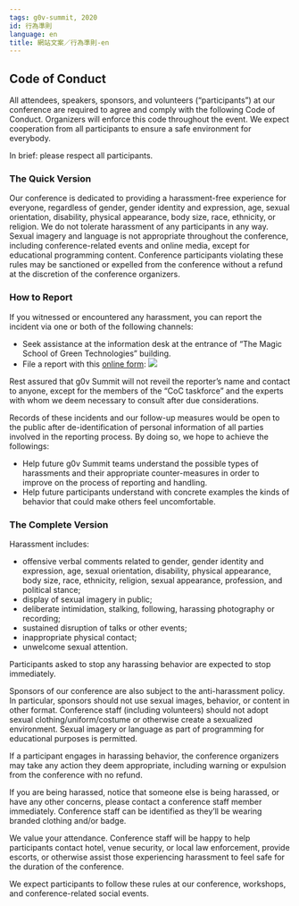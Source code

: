```yaml
---
tags: g0v-summit, 2020
id: 行為準則
language: en
title: 網站文案／行為準則-en
---
```


## Code of Conduct

All attendees, speakers, sponsors, and volunteers (“participants”) at our conference are required to agree and comply with the following Code of Conduct. Organizers will enforce this code throughout the event. We expect cooperation from all participants to ensure a safe environment for everybody.

In brief: please respect all participants.

### The Quick Version
Our conference is dedicated to providing a harassment-free experience for everyone, regardless of gender, gender identity and expression, age, sexual orientation, disability, physical appearance, body size, race, ethnicity, or religion. We do not tolerate harassment of any participants in any way. Sexual imagery and language is not appropriate throughout the conference, including conference-related events and online media, except for educational programming content. Conference participants violating these rules may be sanctioned or expelled from the conference without a refund at the discretion of the conference organizers.

### How to Report
If you witnessed or encountered any harassment, you can report the incident via one or both of the following channels:
- Seek assistance at the information desk at the entrance of “The Magic School of Green Technologies” building.
- File a report with this [online form](https://docs.google.com/forms/d/e/1FAIpQLSdK8N0kXpLhMfmjiNz-uzuzpnAVX6QI4-ubu1NkX9bG7bNZ4g/viewform):
![](https://s3-ap-northeast-1.amazonaws.com/g0v-hackmd-images/uploads/upload_6fd9c157c06e02886b52dae4037a9f2b.png)

Rest assured that g0v Summit will not reveil the reporter’s name and contact to anyone, except for the members of the “CoC taskforce” and the experts with whom we deem necessary to consult after due considerations.

Records of these incidents and our follow-up measures would be open to the public after de-identification of personal information of all parties involved in the reporting process. By doing so, we hope to achieve the followings:

- Help future g0v Summit teams understand the possible types of harassments and their appropriate counter-measures in order to improve on the process of reporting and handling.
- Help future participants understand with concrete examples the kinds of behavior that could make others feel uncomfortable.

### The Complete Version
Harassment includes:
- offensive verbal comments related to gender, gender identity and expression, age, sexual orientation, disability, physical appearance, body size, race, ethnicity, religion, sexual appearance, profession, and political stance; 
- display of sexual imagery in public;
- deliberate intimidation, stalking, following, harassing photography or recording; 
- sustained disruption of talks or other events;
- inappropriate physical contact;
- unwelcome sexual attention.

Participants asked to stop any harassing behavior are expected to stop immediately.

Sponsors of our conference are also subject to the anti-harassment policy. In particular, sponsors should not use sexual images, behavior, or content in other format. Conference staff (including volunteers) should not adopt sexual clothing/uniform/costume or otherwise create a sexualized environment. Sexual imagery or language as part of programming for educational purposes is permitted.

If a participant engages in harassing behavior, the conference organizers may take any action they deem appropriate, including warning or expulsion from the conference with no refund.

If you are being harassed, notice that someone else is being harassed, or have any other concerns, please contact a conference staff member immediately. Conference staff can be identified as they’ll be wearing branded clothing and/or badge.

We value your attendance. Conference staff will be happy to help participants contact hotel, venue security, or local law enforcement, provide escorts, or otherwise assist those experiencing harassment to feel safe for the duration of the conference. 

We expect participants to follow these rules at our conference, workshops, and conference-related social events.
